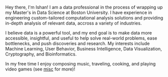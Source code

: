 Hey there, I'm Ishan! I am a data professional in the process of wrapping up my Master's in Data Science at Boston University. I have experience in engineering custom-tailored computational analysis solutions and providing in-depth analysis of relevant data, accross a variety of industries. 

I believe data is a powerful tool, and my end goal is to make data more accessible, insightful, and useful to help solve real-world problems, ease bottlenecks, and push discoveries and research. My interests include Machine Learning, User Behavior, Business Intelligence, Data Visualization, Cryptography, and Bioinformatics.

In my free time I enjoy composing music, traveling, cooking, and playing video games (see [misc](https://iranjan31.github.io/misc) for more)!
